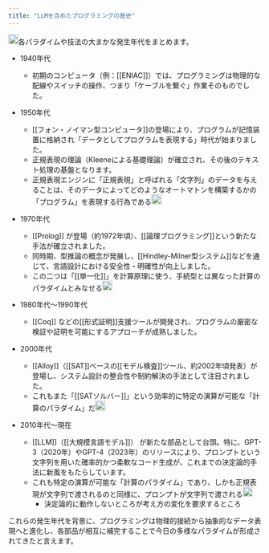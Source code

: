 ```yaml
---
title: "LLMを含めたプログラミングの歴史"
---
```



<img src='https://scrapbox.io/api/pages/nishio/o3-mini-high/icon' alt='o3-mini-high.icon' height="19.5"/>各パラダイムや技法の大まかな発生年代をまとめます。

- 1940年代
    - 初期のコンピュータ（例：[[ENIAC]]）では、プログラミングは物理的な配線やスイッチの操作、つまり「ケーブルを繋ぐ」作業そのものでした。

- 1950年代
    - [[フォン・ノイマン型コンピュータ]]の登場により、プログラムが記憶装置に格納され「データとしてプログラムを表現する」時代が始まりました。
    - 正規表現の理論（Kleeneによる基礎理論）が確立され、その後のテキスト処理の基盤となります。
    - 正規表現エンジンに「正規表現」と呼ばれる「文字列」のデータを与えることは、そのデータによってどのようなオートマトンを構築するかの「プログラム」を表現する行為である<img src='https://scrapbox.io/api/pages/nishio/nishio/icon' alt='nishio.icon' height="19.5"/>

- 1970年代
    - [[Prolog]] が登場（約1972年頃）、[[論理プログラミング]]という新たな手法が確立されました。
    - 同時期、型推論の概念が発展し、[[Hindley-Milner型システム]]などを通じて、言語設計における安全性・明確性が向上しました。
    - この二つは「[[単一化]]」を計算原理に使う、手続型とは異なった計算のパラダイムとみなせる<img src='https://scrapbox.io/api/pages/nishio/nishio/icon' alt='nishio.icon' height="19.5"/>

- 1980年代～1990年代
    - [[Coq]] などの[[形式証明]]支援ツールが開発され、プログラムの厳密な検証や証明を可能にするアプローチが成熟しました。

- 2000年代
    - [[Alloy]]（[[SAT]]ベースの[[モデル検査]]ツール、約2002年頃発表）が登場し、システム設計の整合性や制約解決の手法として注目されました。
    - これもまた「[[SATソルバー]]」という効率的に特定の演算が可能な「計算のパラダイム」だ<img src='https://scrapbox.io/api/pages/nishio/nishio/icon' alt='nishio.icon' height="19.5"/>

- 2010年代～現在
    - [[LLM]]（[[大規模言語モデル]]） が新たな部品として台頭。特に、GPT-3（2020年）やGPT-4（2023年）のリリースにより、プロンプトという文字列を用いた確率的かつ柔軟なコード生成が、これまでの決定論的手法に新風をもたらしています。
    - これも特定の演算が可能な「計算のパラダイム」であり、しかも正規表現が文字列で渡されるのと同様に、プロンプトが文字列で渡される<img src='https://scrapbox.io/api/pages/nishio/nishio/icon' alt='nishio.icon' height="19.5"/>
        - 決定論的に動作しないところが考え方の変化を要求するところ

これらの発生年代を背景に、プログラミングは物理的接続から抽象的なデータ表現へと進化し、各部品が相互に補完することで今日の多様なパラダイムが形成されてきたと言えます。